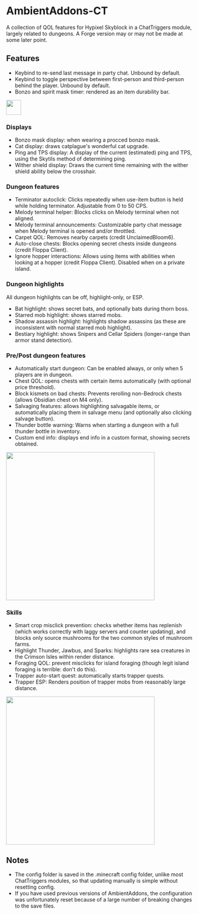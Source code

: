 # AmbientAddons-CT
A collection of QOL features for Hypixel Skyblock in a ChatTriggers module, largely related to dungeons. A Forge version may or may not be made at some later point. 

## Features
* Keybind to re-send last message in party chat. Unbound by default.
* Keybind to toggle perspective between first-person and third-person behind the player. Unbound by default.
* Bonzo and spirit mask timer: rendered as an item durability bar.
<img src="https://user-images.githubusercontent.com/16139460/193432138-0ffdfbc5-ef8d-4eb2-875a-32a0488d0b54.png" width="40">

### Displays
* Bonzo mask display: when wearing a procced bonzo mask.
* Cat display: draws catplague's wonderful cat upgrade.
* Ping and TPS display: A display of the current (estimated) ping and TPS, using the Skytils method of determining ping.
* Wither shield display: Draws the current time remaining with the wither shield ability below the crosshair.

### Dungeon features
* Terminator autoclick: Clicks repeatedly when use-item button is held while holding terminator. Adjustable from 0 to 50 CPS.
* Melody terminal helper: Blocks clicks on Melody terminal when not aligned.
* Melody terminal announcements: Customizable party chat message when Melody terminal is opened and/or throttled.
* Carpet QOL: Removes nearby carpets (credit UnclaimedBloom6).
* Auto-close chests: Blocks opening secret chests inside dungeons (credit Floppa Client).
* Ignore hopper interactions: Allows using items with abilities when looking at a hopper (credit Floppa Client). Disabled when on a private island.

### Dungeon highlights
All dungeon highlights can be off, highlight-only, or ESP.
* Bat highlight: shows secret bats, and optionally bats during thorn boss.
* Starred mob highlight: shows starred mobs.
* Shadow assassin highlight: highlights shadow assassins (as these are inconsistent with normal starred mob highlight).
* Bestiary highlight: shows Snipers and Cellar Spiders (longer-range than armor stand detection).

### Pre/Post dungeon features
* Automatically start dungeon: Can be enabled always, or only when 5 players are in dungeon.
* Chest QOL: opens chests with certain items automatically (with optional price threshold).
* Block kismets on bad chests: Prevents rerolling non-Bedrock chests (allows Obsidian chest on M4 only).
* Salvaging features: allows highlighting salvagable items, or automatically placing them in salvage menu (and optionally also clicking salvage button).
* Thunder bottle warning: Warns when starting a dungeon with a full thunder bottle in inventory.
* Custom end info: displays end info in a custom format, showing secrets obtained.
<img src="https://user-images.githubusercontent.com/16139460/193431973-70211649-ddb6-4687-8a20-2db48c8fc94a.png" width="400">

### Skills
* Smart crop misclick prevention: checks whether items has replenish (which works correctly with laggy servers and counter updating), and blocks only source mushrooms for the two common styles of mushroom farms.
* Highlight Thunder, Jawbus, and Sparks: highlights rare sea creatures in the Crimson Isles within render distance.
* Foraging QOL: prevent misclicks for island foraging (though legit island foraging is terrible: don't do this).
* Trapper auto-start quest: automatically starts trapper quests.
* Trapper ESP: Renders position of trapper mobs from reasonably large distance.
<img src="https://user-images.githubusercontent.com/16139460/193432076-da692f74-dcc5-4b6f-9604-f04ed03a2fcd.png" width="400">

## Notes
* The config folder is saved in the .minecraft config folder, unlike most ChatTriggers modules, so that updating manually is simple without resetting config.
* If you have used previous versions of AmbientAddons, the configuration was unfortunately reset because of a large number of breaking changes to the save files.

